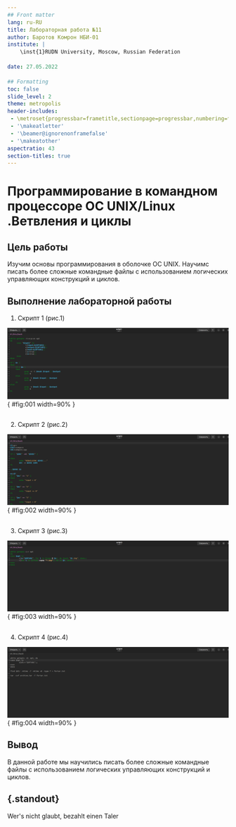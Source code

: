 ```yaml
---
## Front matter
lang: ru-RU
title: Лабораторная работа №11
author: Баротов Комрон НБИ-01
institute: |
	\inst{1}RUDN University, Moscow, Russian Federation
	
date: 27.05.2022

## Formatting
toc: false
slide_level: 2
theme: metropolis
header-includes: 
 - \metroset{progressbar=frametitle,sectionpage=progressbar,numbering=fraction}
 - '\makeatletter'
 - '\beamer@ignorenonframefalse'
 - '\makeatother'
aspectratio: 43
section-titles: true
---
```


#   Программирование в командном процессоре  OC UNIX/Linux .Ветвления и циклы

## Цель работы


Изучим основы программирования в оболочке ОС UNIX. Научимс писать более
сложные командные файлы с использованием логических управляющих конструкций
и циклов.

## Выполнение лабораторной работы 

1. Скрипт 1 (рис.1)

![Скрипт 1](images/1.png){ #fig:001 width=90% }

##

2. Скрипт 2 (рис.2)

![Скрипт 2](images/2.png){ #fig:002 width=90% }

##

3. Скрипт 3 (рис.3)

![Скрипт 3](images/3.png){ #fig:003 width=90% }

##

4. Скрипт 4 (рис.4)

![Скрипт 4](images/4.png){ #fig:004 width=90% }

##

## Вывод

В данной работе мы научились писать более сложные командные файлы с использованием логических управляющих конструкций
и циклов.


## {.standout}

Wer's nicht glaubt, bezahlt einen Taler

